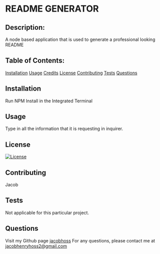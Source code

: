 # README GENERATOR
  
  ## Description:
  A node based application that is used to generate a professional looking README
   
  ## Table of Contents:
  [Installation](#installation)
  [Usage](#usage)
  [Credits](#credits)
  [License](#license)
  [Contributing](#contributing)
  [Tests](#tests)
  [Questions](#questions)

  ## Installation
  Run NPM Install in the Integrated Terminal

  ## Usage
  Type in all the information that it is requesting in inquirer.

  ## License
  [![License](https://img.shields.io/badge/license-artistic--2.0-green)](https://opensource.org/licenses/Artistic-2.0)

  ## Contributing
  Jacob

  ## Tests 
  Not applicable for this particular project.

  ## Questions
  Visit my Github page [jacobhoss](https://github.com/jacobhoss)
  For any questions, please contact me at jacobhenryhoss2@gmail.com 
  